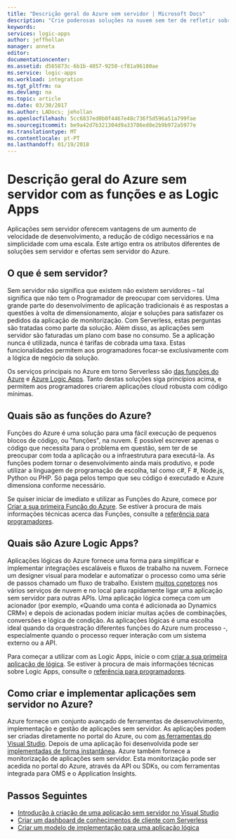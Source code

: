 ```yaml
---
title: "Descrição geral do Azure sem servidor | Microsoft Docs"
description: "Crie poderosas soluções na nuvem sem ter de refletir sobre a infraestrutura."
keywords: 
services: logic-apps
author: jeffhollan
manager: anneta
editor: 
documentationcenter: 
ms.assetid: d565873c-6b1b-4057-9250-cf81a96180ae
ms.service: logic-apps
ms.workload: integration
ms.tgt_pltfrm: na
ms.devlang: na
ms.topic: article
ms.date: 03/30/2017
ms.author: LADocs; jehollan
ms.openlocfilehash: 5cc6837ed0b0f4467e48c736f5d596a51a799fae
ms.sourcegitcommit: be9a42d7b321304d9a33786ed8e2b9b972a5977e
ms.translationtype: MT
ms.contentlocale: pt-PT
ms.lasthandoff: 01/19/2018
---
```

# <a name="overview-of-azure-serverless-with-functions-and-logic-apps"></a>Descrição geral do Azure sem servidor com as funções e as Logic Apps

Aplicações sem servidor oferecem vantagens de um aumento de velocidade de desenvolvimento, a redução de código necessários e na simplicidade com uma escala.  Este artigo entra os atributos diferentes de soluções sem servidor e ofertas sem servidor do Azure.

## <a name="what-is-serverless"></a>O que é sem servidor?

Sem servidor não significa que existem não existem servidores – tal significa que não tem o Programador de preocupar com servidores.  Uma grande parte do desenvolvimento de aplicação tradicionais é as respostas a questões à volta de dimensionamento, alojar e soluções para satisfazer os pedidos da aplicação de monitorização.  Com Serverless, estas perguntas são tratadas como parte da solução.  Além disso, as aplicações sem servidor são faturadas um plano com base no consumo.  Se a aplicação nunca é utilizada, nunca é tarifas de cobrada uma taxa.  Estas funcionalidades permitem aos programadores focar-se exclusivamente com a lógica de negócio da solução.

Os serviços principais no Azure em torno Serverless são [das funções do Azure](https://azure.microsoft.com/services/functions/) e [Azure Logic Apps](https://azure.microsoft.com/services/logic-apps/).  Tanto destas soluções siga princípios acima, e permitem aos programadores criarem aplicações cloud robusta com código mínimas.

## <a name="what-are-azure-functions"></a>Quais são as funções do Azure?

Funções do Azure é uma solução para uma fácil execução de pequenos blocos de código, ou "funções", na nuvem. É possível escrever apenas o código que necessita para o problema em questão, sem ter de se preocupar com toda a aplicação ou a infraestrutura para executá-la. As funções podem tornar o desenvolvimento ainda mais produtivo, e pode utilizar a linguagem de programação de escolha, tal como c#, F #, Node.js, Python ou PHP. Só paga pelos tempo que seu código é executado e Azure dimensiona conforme necessário.

Se quiser iniciar de imediato e utilizar as Funções do Azure, comece por [Criar a sua primeira Função do Azure](../azure-functions/functions-create-first-azure-function.md). Se estiver à procura de mais informações técnicas acerca das Funções, consulte a [referência para programadores](../azure-functions/functions-reference.md).

## <a name="what-are-azure-logic-apps"></a>Quais são Azure Logic Apps?

Aplicações lógicas do Azure fornece uma forma para simplificar e implementar integrações escaláveis e fluxos de trabalho na nuvem. Fornece um designer visual para modelar e automatizar o processo como uma série de passos chamado um fluxo de trabalho.  Existem [muitos conetores](../connectors/apis-list.md) nos vários serviços de nuvem e no local para rapidamente ligar uma aplicação sem servidor para outras APIs.  Uma aplicação lógica começa com um acionador (por exemplo, «Quando uma conta é adicionada ao Dynamics CRM») e depois de acionadas podem iniciar muitas ações de combinações, conversões e lógica de condição.  As aplicações lógicas é uma escolha ideal quando da orquestração diferentes funções do Azure num processo -, especialmente quando o processo requer interação com um sistema externo ou a API.

Para começar a utilizar com as Logic Apps, inicie o com [criar a sua primeira aplicação de lógica](quickstart-create-first-logic-app-workflow.md).  Se estiver à procura de mais informações técnicas sobre Logic Apps, consulte o [referência para programadores](logic-apps-workflow-actions-triggers.md).

## <a name="how-can-i-build-and-deploy-serverless-applications-in-azure"></a>Como criar e implementar aplicações sem servidor no Azure?

Azure fornece um conjunto avançado de ferramentas de desenvolvimento, implementação e gestão de aplicações sem servidor.  As aplicações podem ser criadas diretamente no portal do Azure, ou com [as ferramentas do Visual Studio](logic-apps-serverless-get-started-vs.md).  Depois de uma aplicação foi desenvolvida pode ser [implementadas de forma instantânea](logic-apps-create-deploy-template.md).  Azure também fornece a monitorização de aplicações sem servidor.  Esta monitorização pode ser acedida no portal do Azure, através da API ou SDKs, ou com ferramentas integrada para OMS e o Application Insights.

## <a name="next-steps"></a>Passos Seguintes

* [Introdução à criação de uma aplicação sem servidor no Visual Studio](logic-apps-serverless-get-started-vs.md)
* [Criar um dashboard de conhecimentos de cliente com Serverless](logic-apps-scenario-social-serverless.md)
* [Criar um modelo de implementação para uma aplicação lógica](logic-apps-create-deploy-template.md)